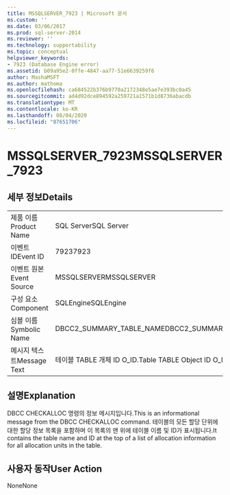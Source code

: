 ```yaml
---
title: MSSQLSERVER_7923 | Microsoft 문서
ms.custom: ''
ms.date: 03/06/2017
ms.prod: sql-server-2014
ms.reviewer: ''
ms.technology: supportability
ms.topic: conceptual
helpviewer_keywords:
- 7923 (Database Engine error)
ms.assetid: b09a95e2-0ffe-4847-aa77-51e6639259f6
author: MashaMSFT
ms.author: mathoma
ms.openlocfilehash: ca684522b376b9770a2172348e5ae7e393bc0a45
ms.sourcegitcommit: ad4d92dce894592a259721a1571b1d8736abacdb
ms.translationtype: MT
ms.contentlocale: ko-KR
ms.lasthandoff: 08/04/2020
ms.locfileid: "87651706"
---
```

# <a name="mssqlserver_7923"></a><span data-ttu-id="fc583-102">MSSQLSERVER_7923</span><span class="sxs-lookup"><span data-stu-id="fc583-102">MSSQLSERVER_7923</span></span>
    
## <a name="details"></a><span data-ttu-id="fc583-103">세부 정보</span><span class="sxs-lookup"><span data-stu-id="fc583-103">Details</span></span>  
  
|||  
|-|-|  
|<span data-ttu-id="fc583-104">제품 이름</span><span class="sxs-lookup"><span data-stu-id="fc583-104">Product Name</span></span>|<span data-ttu-id="fc583-105">SQL Server</span><span class="sxs-lookup"><span data-stu-id="fc583-105">SQL Server</span></span>|  
|<span data-ttu-id="fc583-106">이벤트 ID</span><span class="sxs-lookup"><span data-stu-id="fc583-106">Event ID</span></span>|<span data-ttu-id="fc583-107">7923</span><span class="sxs-lookup"><span data-stu-id="fc583-107">7923</span></span>|  
|<span data-ttu-id="fc583-108">이벤트 원본</span><span class="sxs-lookup"><span data-stu-id="fc583-108">Event Source</span></span>|<span data-ttu-id="fc583-109">MSSQLSERVER</span><span class="sxs-lookup"><span data-stu-id="fc583-109">MSSQLSERVER</span></span>|  
|<span data-ttu-id="fc583-110">구성 요소</span><span class="sxs-lookup"><span data-stu-id="fc583-110">Component</span></span>|<span data-ttu-id="fc583-111">SQLEngine</span><span class="sxs-lookup"><span data-stu-id="fc583-111">SQLEngine</span></span>|  
|<span data-ttu-id="fc583-112">심볼 이름</span><span class="sxs-lookup"><span data-stu-id="fc583-112">Symbolic Name</span></span>|<span data-ttu-id="fc583-113">DBCC2_SUMMARY_TABLE_NAME</span><span class="sxs-lookup"><span data-stu-id="fc583-113">DBCC2_SUMMARY_TABLE_NAME</span></span>|  
|<span data-ttu-id="fc583-114">메시지 텍스트</span><span class="sxs-lookup"><span data-stu-id="fc583-114">Message Text</span></span>|<span data-ttu-id="fc583-115">테이블 TABLE                개체 ID O_ID.</span><span class="sxs-lookup"><span data-stu-id="fc583-115">Table TABLE                Object ID O_ID.</span></span>|  
  
## <a name="explanation"></a><span data-ttu-id="fc583-116">설명</span><span class="sxs-lookup"><span data-stu-id="fc583-116">Explanation</span></span>  
 <span data-ttu-id="fc583-117">DBCC CHECKALLOC 명령의 정보 메시지입니다.</span><span class="sxs-lookup"><span data-stu-id="fc583-117">This is an informational message from the DBCC CHECKALLOC command.</span></span> <span data-ttu-id="fc583-118">테이블의 모든 할당 단위에 대한 할당 정보 목록을 포함하며 이 목록의 맨 위에 테이블 이름 및 ID가 표시됩니다.</span><span class="sxs-lookup"><span data-stu-id="fc583-118">It contains the table name and ID at the top of a list of allocation information for all allocation units in the table.</span></span>  
  
## <a name="user-action"></a><span data-ttu-id="fc583-119">사용자 동작</span><span class="sxs-lookup"><span data-stu-id="fc583-119">User Action</span></span>  
 <span data-ttu-id="fc583-120">None</span><span class="sxs-lookup"><span data-stu-id="fc583-120">None</span></span>  
  
  
